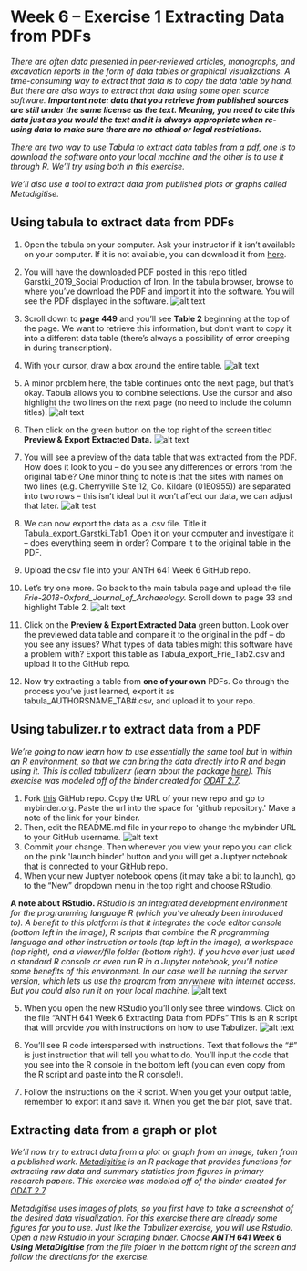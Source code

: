 # Week 6 – Exercise 1 Extracting Data from PDFs

_There are often data presented in peer-reviewed articles, monographs, and excavation reports in the form of data tables or graphical visualizations. A time-consuming way to extract that data is to copy the data table by hand. But there are also ways to extract that data using some open source software. __Important note: data that you retrieve from published sources are still under the same license as the text. Meaning, you need to cite this data just as you would the text and it is always appropriate when re-using data to make sure there are no ethical or legal restrictions.___

_There are two way to use Tabula to extract data tables from a pdf, one is to download the software onto your local machine and the other is to use it through R. We’ll try using both in this exercise._

_We’ll also use a tool to extract data from published plots or graphs called Metadigitise._

## Using tabula to extract data from PDFs

1.	Open the tabula on your computer. Ask your instructor if it isn’t available on your computer. If it is not available, you can download it from [here](tabula.technology).
2.  You will have the downloaded PDF posted in this repo titled Garstki_2019_Social Production of Iron. In the tabula browser, browse to where you’ve download the PDF and import it into the software. You will see the PDF displayed in the software. 
![alt text](/Images/Picture1.png)

3.  Scroll down to __page 449__ and you’ll see __Table 2__ beginning at the top of the page. We want to retrieve this information, but don’t want to copy it into a different data table (there’s always a possibility of error creeping in during transcription). 
4.  With your cursor, draw a box around the entire table. 
![alt text](/Images/Picture2.png)

5.  A minor problem here, the table continues onto the next page, but that’s okay. Tabula allows you to combine selections. Use the cursor and also highlight the two lines on the next page (no need to include the column titles). 
![alt text](/Images/Picture3.png)

6.  Then click on the green button on the top right of the screen titled __Preview & Export Extracted Data.__
![alt text](/Images/Picture4.png)

7.  You will see a preview of the data table that was extracted from the PDF. How does it look to you – do you see any differences or errors from the original table? One minor thing to note is that the sites with names on two lines (e.g. Cherryville Site 12, Co. Kildare (01E0955)) are separated into two rows – this isn’t ideal but it won’t affect our data, we can adjust that later. 
![alt test](/Images/Picture5.png)

8.  We can now export the data as a .csv file. Title it Tabula_export_Garstki_Tab1. Open it on your computer and investigate it – does everything seem in order? Compare it to the original table in the PDF. 
9.	Upload the csv file into your ANTH 641 Week 6 GitHub repo. 
10.	Let’s try one more. Go back to the main tabula page and upload the file _Frie-2018-Oxford_Journal_of_Archaeology._ Scroll down to page 33 and highlight Table 2. 
![alt text](/Images/Picture6.png)

11.	 Click on the __Preview & Export Extracted Data__ green button. Look over the previewed data table and compare it to the original in the pdf – do you see any issues? What types of data tables might this software have a problem with? Export this table as Tabula_export_Frie_Tab2.csv and upload it to the GitHub repo. 
12.	 Now try extracting a table from __one of your own__ PDFs. Go through the process you’ve just learned, export it as tabula_AUTHORSNAME_TAB#.csv, and upload it to your repo. 

## Using tabulizer.r to extract data from a PDF

_We’re going to now learn how to use essentially the same tool but in within an R environment, so that we can bring the data directly into R and begin using it. This is called tabulizer.r (learn about the package [here](https://cran.r-project.org/web/packages/tabulizer/vignettes/tabulizer.html)). This exercise was modeled off of the binder created for [ODAT 2.7](https://o-date.github.io/draft/book/scraping-data.html)._

1.  Fork [this](https://github.com/kgarstki/ANTH-641_Week-6_Exercise-1) GitHub repo. Copy the URL of your new repo and go to mybinder.org. Paste the url into the space for 'github repository.' Make a note of the link for your binder.
2.  Then, edit the README.md file in your repo to change the mybinder URL to your GitHub username. 
![alt text](/Images/Image13.PNG)
3.  Commit your change. Then whenever you view your repo you can click on the pink 'launch binder' button and you will get a Juptyer notebook that is connected to your GitHub repo.
4.  When your new Juptyer notebook opens (it may take a bit to launch), go to the “New” dropdown menu in the top right and choose RStudio. 

__A note about RStudio.__ _RStudio is an integrated development environment for the programming language R (which you’ve already been introduced to). A benefit to this platform is that it integrates the code editor console (bottom left in the image), R scripts that combine the R programming language and other instruction or tools (top left in the image), a workspace (top right), and a viewer/file folder (bottom right). If you have ever just used a standard R console or even run R in a Jupyter notebook, you’ll notice some benefits of this environment. In our case we’ll be running the server version, which lets us use the program from anywhere with internet access. But you could also run it on your local machine._
![alt text](/Images/Picture7.png)

5.  When you open the new RStudio you’ll only see three windows. Click on the file “ANTH 641 Week 6 Extracting Data from PDFs” This is an R script that will provide you with instructions on how to use Tabulizer. 
![alt text](/Images/Picture8.png)

6.	You’ll see R code interspersed with instructions. Text that follows the “#” is just instruction that will tell you what to do. You’ll input the code that you see into the R console in the bottom left (you can even copy from the R script and paste into the R console!). 
7.	Follow the instructions on the R script. When you get your output table, remember to export it and save it. When you get the bar plot, save that.  

## Extracting data from a graph or plot

_We’ll now try to extract data from a plot or graph from an image, taken from a published work. [Metadigitise](https://cran.r-project.org/web/packages/metaDigitise/vignettes/metaDigitise.html) is an R package that provides functions for extracting raw data and summary statistics from figures in primary research papers. This exercise was modeled off of the binder created for [ODAT 2.7](https://o-date.github.io/draft/book/scraping-data.html)._

_Metadigitise uses images of plots, so you first have to take a screenshot of the desired data visualization. For this exercise there are already some figures for you to use. Just like the Tabulizer exercise, you will use Rstudio. Open a new Rstudio in your Scraping binder. Choose __ANTH 641 Week 6 Using MetaDigitise__ from the file folder in the bottom right of the screen and follow the directions for the exercise._ 


